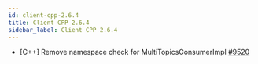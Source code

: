 ```yaml
---
id: client-cpp-2.6.4
title: Client CPP 2.6.4 
sidebar_label: Client CPP 2.6.4 
---
```


- [C++] Remove namespace check for MultiTopicsConsumerImpl [#9520](https://github.com/apache/pulsar/pull/9520)

